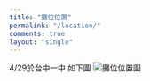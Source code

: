 ```yaml
---
title: "攤位位置"
permalink: "/location/"
comments: true
layout: "single"
---
```

4/29於台中一中 如下圖
![攤位位置圖]({{site.url}}{{site.baseurl}}/assets/images/map.png)